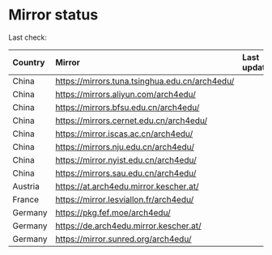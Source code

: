 <script src="./time.js"></script>
# Mirror status
Last check: <script type="text/javascript">localize(1738211108.6752925);</script>

|Country|Mirror|Last update|
|:------|:-----|:----------|
|China|https://mirrors.tuna.tsinghua.edu.cn/arch4edu/|<script type="text/javascript">localize(1738175985);</script>|
|China|https://mirrors.aliyun.com/arch4edu/|<script type="text/javascript">localize(1738175985);</script>|
|China|https://mirrors.bfsu.edu.cn/arch4edu/|<script type="text/javascript">localize(1738175985);</script>|
|China|https://mirrors.cernet.edu.cn/arch4edu/|<script type="text/javascript">localize(1738175985);</script>|
|China|https://mirror.iscas.ac.cn/arch4edu/|<script type="text/javascript">localize(1738132745);</script>|
|China|https://mirrors.nju.edu.cn/arch4edu/|<script type="text/javascript">localize(1738132745);</script>|
|China|https://mirror.nyist.edu.cn/arch4edu/|<script type="text/javascript">localize(1738175985);</script>|
|China|https://mirrors.sau.edu.cn/arch4edu/|<script type="text/javascript">localize(1731653531);</script>|
|Austria|https://at.arch4edu.mirror.kescher.at/|<script type="text/javascript">localize(1738175985);</script>|
|France|https://mirror.lesviallon.fr/arch4edu/|<script type="text/javascript">localize(1738175985);</script>|
|Germany|https://pkg.fef.moe/arch4edu/|<script type="text/javascript">localize(1738175985);</script>|
|Germany|https://de.arch4edu.mirror.kescher.at/|<script type="text/javascript">localize(1738175985);</script>|
|Germany|https://mirror.sunred.org/arch4edu/|<script type="text/javascript">localize(1738175985);</script>|

<script src="./tablefilter/tablefilter.js"></script>
<script src="./table.js"></script>
